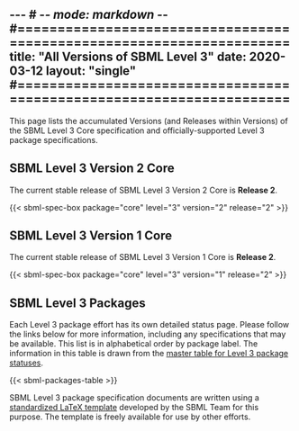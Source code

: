 --- # -*- mode: markdown -*-
#=====================================================================
title: "All Versions of SBML Level 3"
date: 2020-03-12
layout: "single"
#=====================================================================
---

This page lists the accumulated Versions (and Releases within Versions) of the SBML Level&nbsp;3 Core specification and officially-supported Level&nbsp;3 package specifications.


## SBML Level 3 Version 2 Core

The current stable release of SBML Level 3 Version 2 Core is **Release 2**.

{{< sbml-spec-box package="core" level="3" version="2" release="2" >}}


## SBML Level 3 Version 1 Core

The current stable release of SBML Level 3 Version 1 Core is **Release 2**.

{{< sbml-spec-box package="core" level="3" version="1" release="2" >}}


## SBML Level 3 Packages

Each Level 3 package effort has its own detailed status page. Please follow the links below for more information, including any specifications that may be available. This list is in alphabetical order by package label. The information in this table is drawn from the [master table for Level 3 package statuses](https://docs.google.com/spreadsheets/d/1pa01Z72t1UKrjliAXBhxjjN1nnOf00gXcfm4_pWXOxA).

{{< sbml-packages-table >}}

SBML Level 3 package specification documents are written using a [standardized LaTeX template](https://doi.org/10.1186/s13104-017-2788-1) developed by the SBML Team for this purpose. The template is freely available for use by other efforts.
